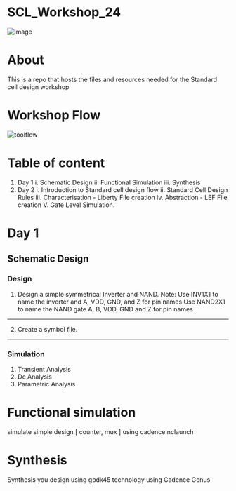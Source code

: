 # SCL_Workshop_24

![image](https://github.com/VardhanSuroshi/SCL_Workshop_24/assets/132068498/c0061cfb-501c-459f-8708-ad6923446105)



# About 
This is a repo that hosts the files and resources needed for the Standard cell design workshop 

# Workshop Flow

![toolflow](https://github.com/VardhanSuroshi/SCL_Workshop_24/assets/132068498/70b14b01-7ac6-4c6e-93ce-f91de1849c8b)



# Table of content
1. Day 1
    i. Schematic Design
   ii. Functional Simulation
  iii. Synthesis      
3. Day 2
   i. Introduction to Standard cell design flow
   ii. Standard Cell Design Rules
   iii. Characterisation - Liberty File creation 
   iv.  Abstraction - LEF File creation 
   V.  Gate Level Simulation.



# Day 1 

## Schematic Design 
### Design 

1. Design a simple symmetrical Inverter and NAND.
Note:
Use INV1X1 to name the inverter and A, VDD, GND, and Z for pin names
Use NAND2X1 to name the NAND gate A, B, VDD, GND and Z for pin names 

----

2. Create a symbol file. 

----

### Simulation

1. Transient Analysis
2. Dc Analysis
3. Parametric Analysis

### 


# Functional simulation 

simulate simple design [ counter, mux ] using cadence nclaunch 

# Synthesis

Synthesis you design using gpdk45 technology using Cadence Genus 

